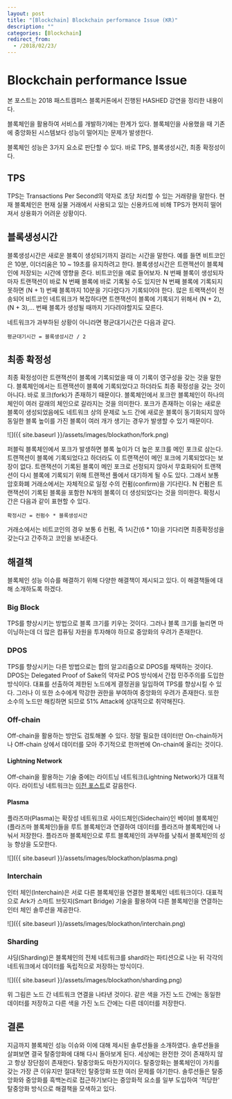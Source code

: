 ```yaml
---
layout: post
title: "[Blockchain] Blockchain performance Issue (KR)"
description: ""
categories: [Blockchain]
redirect_from:
  - /2018/02/23/
---
```


# Blockchain performance Issue

본 포스트는 2018 패스트캠퍼스 블록커톤에서 진행된 HASHED 강연을 정리한 내용이다.

블록체인을 활용하여 서비스를 개발하기에는 한계가 있다. 블록체인을 사용했을 때 기존에 중앙화된 시스템보다 성능이 떨어지는 문제가 발생한다.

블록체인 성능은 3가지 요소로 판단할 수 있다. 바로 TPS, 블록생성시간, 최종 확정성이다.

## TPS

TPS는 Transactions Per Second의 약자로 초당 처리할 수 있는 거래량을 말한다. 현재 블록체인은 현재 실물 거래에서 사용되고 있는 신용카드에 비해 TPS가 현저히 떨어져서 상용화가 어려운 상황이다.

## 블록생성시간

  블록생성시간은 새로운 블록이 생성되기까지 걸리는 시간을 말한다. 예를 들면 비트코인은 10분, 이더리움은 10 ~ 19초를 유지하려고 한다. 블록생성시간은 트랜젝션이 블록체인에 저장되는 시간에 영향을 준다. 비트코인을 예로 들어보자. N 번째 블록이 생성되자마자 트랜잭션이 바로 N 번째 블록에 바로 기록될 수도 있지만 N 번째 블록에 기록되지 못하면 (N + 1) 번째 블록까지 10분을 기다렸다가 기록되어야 한다. 많은 트랙잭션이 전송되어 비트코인 네트워크가 복잡하다면 트랜잭션이 블록에 기록되기 위해서 (N + 2), (N + 3),... 번째 블록가 생성될 때까지 기다려야할지도 모른다.

  네트워크가 과부하된 상황이 아니라면 평균대기시간은 다음과 같다.

  ```
  평균대기시간 = 블록생성시간 / 2
  ```

## 최종 확정성

  최종 확정성이란 트랜잭션이 블록에 기록되었을 때 이 기록이 영구성을 갖는 것을 말한다. 블록체인에서는 트랜잭션이 블록에 기록되었다고 하더라도 최종 확정성을 갖는 것이 아니다. 바로 포크(fork)가 존재하기 때문이다. 블록체인에서 포크란 블록체인이 하나의 체인이 여러 갈래의 체인으로 갈라지는 것을 의미한다. 포크가 존재하는 이유는 새로운 블록이 생성되었음에도 네트워크 상의 문제로 노드 간에 새로운 블록이 동기화되지 않아 동일한 블록 높이를 가진 블록이 여러 개가 생기는 경우가 발생할 수 있기 때문이다.

  ![]({{ site.baseurl }}/assets/images/blockathon/fork.png)

  퍼블릭 블록체인에서 포크가 발생하면 블록 높이가 더 높은 포크를 메인 포크로 삼는다. 트랜잭션이 블록에 기록되었다고 하더라도 이 트랜잭션이 메인 포크에 기록되었다는 보장이 없다. 트랜잭션이 기록된 블록이 메인 포크로 선정되지 않아서 무효화되어 트랜잭션이 다시 블록에 기록되기 위해 트랜잭션 풀에서 대기하게 될 수도 있다. 그래서 보통 암호화폐 거래소에서는 자체적으로 일정 수의 컨펌(confirm)을 기다린다. N 컨펌은 트랜잭션이 기록된 블록을 포함한 N개의 블록이 더 생성되었다는 것을 의미한다. 확정시간은 다음과 같이 표현할 수 있다.

  ```
  확정시간 = 컨펌수 * 블록생성시간
  ```

  거래소에서는 비트코인의 경우 보통 6 컨펌, 즉 1시간(6 * 10)을 기다리면 최종확정성을 갖는다고 간주하고 코인을 보내준다.

## 해결책

  블록체인 성능 이슈를 해결하기 위해 다양한 해결책이 제시되고 있다. 이 해결책들에 대해 소개하도록 하겠다.

### Big Block

  TPS를 향상시키는 방법으로 블록 크기를 키우는 것이다. 그러나 블록 크기를 늘리면 마이닝하는데 더 많은 컴퓨팅 자원을 투자해야 하므로 중앙화의 우려가 존재한다.

### DPOS

  TPS를 향상시키는 다른 방법으로는 합의 알고리즘으로 DPOS를 채택하는 것이다. DPOS는 Delegated Proof of Sake의 약자로 POS 방식에서 간접 민주주의를 도입한 방식이다. 대표를 선출하여 제한된 노드에게 결정권을 일임하여 TPS를 향상시킬 수 있다. 그러나 이 또한 소수에게 막강한 권한을 부여하여 중앙화의 우려가 존재한다. 또한 소수의 노드만 해킹하면 되므로 51% Attack에 상대적으로 취약해진다.

### Off-chain

  Off-chain을 활용하는 방안도 검토해볼 수 있다. 정말 필요한 데이터만 On-chain하거나 Off-chain 상에서 데이터를 모아 주기적으로 한꺼번에 On-chain에 올리는 것이다.

#### Lightning Network

  Off-chain을 활용하는 기술 중에는 라이트닝 네트워크(Lightning Network)가 대표적이다. 라이트닝 네트워크는 [이전 포스트](https://qpakzk.github.io/software-notes/2018/02/12/Ligthning-Network/)로 갈음한다.

#### Plasma

  플라즈마(Plasma)는 확장성 네트워크로 사이드체인(Sidechain)인 베이비 블록체인(플라즈마 블록체인)들을 루트 블록체인과 연결하여 데이터를 플라즈마 블록체인에 나눠서 저장한다. 플라즈마 블록체인으로 루트 블록체인의 과부하를 낮춰서 블록체인의 성능 향상을 도모한다.

  ![]({{ site.baseurl }}/assets/images/blockathon/plasma.png)

### Interchain

  인터 체인(Interchain)은 서로 다른 블록체인을 연결한 블록체인 네트워크이다. 대표적으로 Ark가 스마트 브릿지(Smart Bridge) 기술을 활용하여 다른 블록체인을 연결하는 인터 체인 솔루션을 제공한다.

  ![]({{ site.baseurl }}/assets/images/blockathon/interchain.png)

### Sharding

  샤딩(Sharding)은 블록체인의 전체 네트워크를 shard라는 파티션으로 나눈 뒤 각각의 네트워크에서 데이터를 독립적으로 저장하는 방식이다.

  ![]({{ site.baseurl }}/assets/images/blockathon/sharding.png)

  위 그림은 노드 간 네트워크 연결을 나타낸 것이다. 같은 색을 가진 노드 간에는 동일한 데이터를 저장하고 다른 색을 가진 노드 간에는 다른 데이터를 저장한다.

## 결론

  지금까지 블록체인 성능 이슈와 이에 대해 제시된 솔루션들을 소개하였다. 솔루션들을 살펴보면 결국 탈중앙화에 대해 다시 돌아보게 된다. 세상에는 완전한 것이 존재하지 않고 항상 장단점이 존재한다. 탈중앙화도 마찬가지이다. 탈중앙화는 블록체인이 가치를 갖는 가장 큰 이유지만 절대적인 탈중앙화 또한 여러 문제를 야기한다. 솔루션들은 탈중앙화와 중앙화를 흑백논리로 접근하기보다는 중앙화적 요소를 일부 도입하여 '적당한' 탈중앙화 방식으로 해결책을 모색하고 있다.
